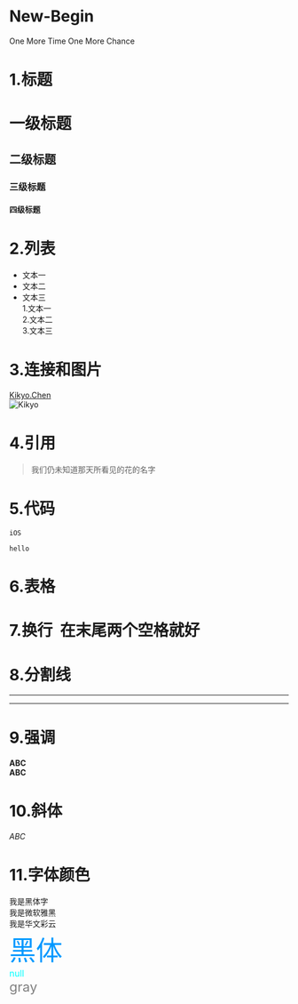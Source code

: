 # New-Begin

One More Time One More Chance  
# 1.标题  
# 一级标题  
## 二级标题  
### 三级标题  
#### 四级标题  
# 2.列表   
- 文本一  
- 文本二  
- 文本三    
1.文本一  
2.文本二  
3.文本三  
# 3.连接和图片  
[Kikyo.Chen](czq.iutotoro.cn)  
![Kikyo](https://s-media-cache-ak0.pinimg.com/564x/fa/d9/e6/fad9e60a61a13c521e35996f706f8519.jpg)  
# 4.引用  
>我们仍未知道那天所看见的花的名字  
# 5.代码  
`iOS`  
```  
hello  
```  
# 6.表格  
# 7.换行  在末尾两个空格就好  
# 8.分割线
***
---
# 9.强调
**ABC**  
__ABC__

# 10.斜体
_ABC_
# 11.字体颜色
<font face="黑体">我是黑体字</font>  
<font face="微软雅黑">我是微软雅黑</font>  
<font face="STCAIYUN">我是华文彩云</font>  
<font color=#0099ff size=12 face="黑体">黑体</font>  
<font color=#00ffff size=3>null</font>  
<font color=gray size=5>gray</font>  



